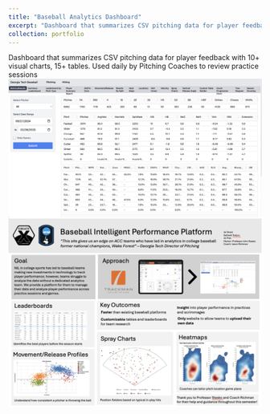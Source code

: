 ```yaml
---
title: "Baseball Analytics Dashboard"
excerpt: "Dashboard that summarizes CSV pitching data for player feedback with 10+ visual charts, 15+ tables. Used daily by Pitching Coaches to review practice sessions<br/><img src='/images/baseball-dashboard.png'><br/><img src='/images/baseball-dashboard-presentation.png'>"
collection: portfolio
---
```


Dashboard that summarizes CSV pitching data for player feedback with 10+ visual charts, 15+ tables. Used daily by Pitching Coaches to review practice sessions<br/><img src='/images/baseball-dashboard.png'><br/><img src='/images/baseball-dashboard-presentation.png'>

